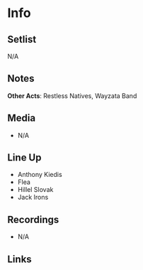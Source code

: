 # Info

## Setlist

N/A

## Notes

**Other Acts**: Restless Natives, Wayzata Band

## Media

* N/A

## Line Up

* Anthony Kiedis
* Flea
* Hillel Slovak
* Jack Irons
  
## Recordings

* N/A

## Links

